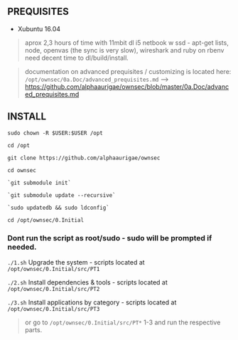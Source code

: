 ## PREQUISITES

- Xubuntu 16.04 

> aprox 2,3 hours of time with 11mbit dl i5 netbook w ssd - apt-get lists, node, openvas (the sync is very slow), wireshark and ruby on rbenv need decent time to dl/build/install.

> documentation on advanced prequisites / customizing is located here: `/opt/ownsec/0a.Doc/advanced_prequisites.md` --> https://github.com/alphaaurigae/ownsec/blob/master/0a.Doc/advanced_prequisites.md

## INSTALL

`sudo chown -R $USER:$USER /opt`

`cd /opt`

`git clone https://github.com/alphaaurigae/ownsec`

`cd ownsec`

	`git submodule init`

	`git submodule update --recursive`

	`sudo updatedb && sudo ldconfig`

`cd /opt/ownsec/0.Initial`

### Dont run the script as root/sudo - sudo will be prompted if needed.

`./1.sh` Upgrade the system - scripts located at `/opt/ownsec/0.Initial/src/PT1`


`./2.sh` Install dependencies & tools - scripts located at `/opt/ownsec/0.Initial/src/PT2`


`./3.sh` Install applications by category - scripts located at `/opt/ownsec/0.Initial/src/PT3`




> or go to `/opt/ownsec/0.Initial/src/PT*` 1-3 and run the respective parts. 
